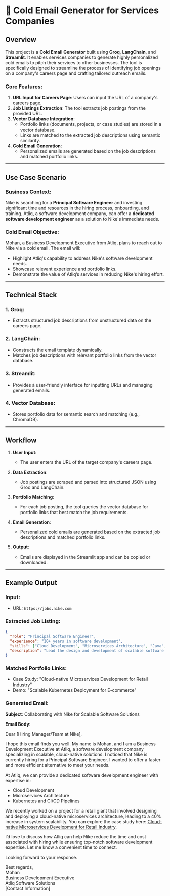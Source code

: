 # 📧 Cold Email Generator for Services Companies

## Overview
This project is a **Cold Email Generator** built using **Groq**, **LangChain**, and **Streamlit**. It enables services companies to generate highly personalized cold emails to pitch their services to other businesses. The tool is specifically designed to streamline the process of identifying job openings on a company's careers page and crafting tailored outreach emails.

### Core Features:
1. **URL Input for Careers Page**: Users can input the URL of a company's careers page.
2. **Job Listings Extraction**: The tool extracts job postings from the provided URL.
3. **Vector Database Integration**:
   - Portfolio links (documents, projects, or case studies) are stored in a vector database.
   - Links are matched to the extracted job descriptions using semantic similarity.
4. **Cold Email Generation**:
   - Personalized emails are generated based on the job descriptions and matched portfolio links.

---

## Use Case Scenario
### Business Context:
Nike is searching for a **Principal Software Engineer** and investing significant time and resources in the hiring process, onboarding, and training. Atliq, a software development company, can offer a **dedicated software development engineer** as a solution to Nike's immediate needs.

### Cold Email Objective:
Mohan, a Business Development Executive from Atliq, plans to reach out to Nike via a cold email. The email will:
- Highlight Atliq's capability to address Nike's software development needs.
- Showcase relevant experience and portfolio links.
- Demonstrate the value of Atliq’s services in reducing Nike's hiring effort.

---

## Technical Stack
### 1. **Groq**:
   - Extracts structured job descriptions from unstructured data on the careers page.

### 2. **LangChain**:
   - Constructs the email template dynamically.
   - Matches job descriptions with relevant portfolio links from the vector database.

### 3. **Streamlit**:
   - Provides a user-friendly interface for inputting URLs and managing generated emails.

### 4. **Vector Database**:
   - Stores portfolio data for semantic search and matching (e.g., ChromaDB).

---

## Workflow
1. **User Input**:
   - The user enters the URL of the target company's careers page.

2. **Data Extraction**:
   - Job postings are scraped and parsed into structured JSON using Groq and LangChain.

3. **Portfolio Matching**:
   - For each job posting, the tool queries the vector database for portfolio links that best match the job requirements.

4. **Email Generation**:
   - Personalized cold emails are generated based on the extracted job descriptions and matched portfolio links.

5. **Output**:
   - Emails are displayed in the Streamlit app and can be copied or downloaded.

---

## Example Output
### Input:
- URL: `https://jobs.nike.com`

### Extracted Job Listing:
```json
{
  "role": "Principal Software Engineer",
  "experience": "10+ years in software development",
  "skills": ["Cloud Development", "Microservices Architecture", "Java", "Kubernetes", "CI/CD"],
  "description": "Lead the design and development of scalable software solutions for Nike’s global operations."
}
```

### Matched Portfolio Links:
- Case Study: "Cloud-native Microservices Development for Retail Industry"
- Demo: "Scalable Kubernetes Deployment for E-commerce"

### Generated Email:
**Subject**: Collaborating with Nike for Scalable Software Solutions

**Email Body**:

Dear [Hiring Manager/Team at Nike],

I hope this email finds you well. My name is Mohan, and I am a Business Development Executive at Atliq, a software development company specializing in scalable, cloud-native solutions. I noticed that Nike is currently hiring for a Principal Software Engineer. I wanted to offer a faster and more efficient alternative to meet your needs.

At Atliq, we can provide a dedicated software development engineer with expertise in:
- Cloud Development
- Microservices Architecture
- Kubernetes and CI/CD Pipelines

We recently worked on a project for a retail giant that involved designing and deploying a cloud-native microservices architecture, leading to a 40% increase in system scalability. You can explore the case study here: [Cloud-native Microservices Development for Retail Industry](#).

I’d love to discuss how Atliq can help Nike reduce the time and cost associated with hiring while ensuring top-notch software development expertise. Let me know a convenient time to connect.

Looking forward to your response.

Best regards,  
Mohan  
Business Development Executive  
Atliq Software Solutions  
[Contact Information]

